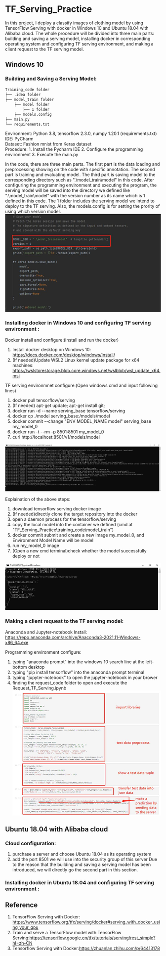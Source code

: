 # TF_Serving_Practice
In this project, I deploy a classify images of clothing model by using TensorFlow Serving with docker in Windows 10 and Ubuntu 18.04 with Alibaba cloud. The whole procedure will be divided into three main parts: building and saving a serving model, installing docker in corresponding operating system and configuring TF serving environment, and making a client request to the TF serving model. 

## Windows 10
### Building and Saving a Serving Model: 
```
Training_code folder
├── .idea folder
├── model_train folder
    ├── model folder
        ├── 1 folder 
    ├── models.config
├── main.py
└── requirements.txt
```
Environment: Python 3.8, tensorflow 2.3.0, numpy 1.20.1 (requirements.txt)  
IDE: PyCharm  
Dataset: Fashion mnist from Keras dataset  
Procedure: 1. Install the Pycharm IDE 2. Configure the programming environment 3. Execute the main.py  

In the code, there are three main parts. The first part is the data loading and preprocessing showing on the code with specific annotation. The second part is training and evaluating model. The third part is saving model to the corresponding directory such as ".\model_train\model" in this code. After configuring the programming environment and executing the program, the serving model will be saved into the directory we defined like ".\model_train\model" with the version number as its name which is 1 defined in this code. The 1 folder includes the serving model we intend to deploy to the TF serving. Also, the models.config is for setting the prority of using which version model.
![image](https://github.com/DataconTom/TF_Serving_Practice/blob/main/images/save_model_directory_and_version_number.jpg)

### Installing docker in Windows 10 and configuring TF serving environment : 
Docker install and configure:(Install and run the docker)
1. Install docker desktop on Windows 10: https://docs.docker.com/desktop/windows/install/
2. (If needed)Update WSL2 Linux kernel update package for x64 machines: https://wslstorestorage.blob.core.windows.net/wslblob/wsl_update_x64.msi

TF serving environmnet configure:(Open windows cmd and input following lines)
1. docker pull tensorflow/serving    
2. (If needed) apt-get update; apt-get install git;      
3. docker run -d --name serving_base tensorflow/serving 
4. docker cp ./model serving_base:/models/model         
5. docker commit --change "ENV MODEL_NAME model" serving_base my_model_0 
6. docker run -t --rm -p 8501:8501 my_model_0           
7. curl http://localhost:8501/v1/models/model

![image](https://github.com/DataconTom/TF_Serving_Practice/blob/main/images/deploy_tf_serving.jpg)

Explaination of the above steps:
1. download tensorflow serving docker image 
2. (If needed)directly clone the target repository into the docker
3. open a daemon process for the tensorflow/serving 
4. copy the local model into the container we defined (cmd at "TF_Serving_Practice\training_code\model_train\")
5. docker commit submit and create a new image my_model_0, and Environment Model Name will be model
6. run my_model_0 image
7. (Open a new cmd terminal)check whether the model successfully deploy or not

![image](https://github.com/DataconTom/TF_Serving_Practice/blob/main/images/check_tf_serving.jpg)

### Making a client request to the TF serving model:
Anaconda and Jupyter-notebook Install:  
https://repo.anaconda.com/archive/Anaconda3-2021.11-Windows-x86_64.exe  

Programming environment configure: 
1. typing "anaconda prompt" into the windows 10 search line at the left-bottom desktop 
2. typing "pip install tensorflow" into the anaconda prompt terminal   
3. typing "jupyter-notebook" to open the jupyter-notebook in your brower
4. finding the request_code folder to open and execute the Request_TF_Serving.ipynb 
![image](https://github.com/DataconTom/TF_Serving_Practice/blob/main/images/make_a_request_to_TF_serving.jpg)

## Ubuntu 18.04 with Alibaba cloud
### Cloud configuration:
1. purchase a server and choose Ubuntu 18.04 as its operating system
2. add the port 8501 we will use into the security group of this server
Due to the reason that the building and saving a serving model has been introduced, we will directly go the second part in this section.

### Installing docker in Ubuntu 18.04 and configuring TF serving environment : 


## Reference
1. TensorFlow Serving with Docker: https://www.tensorflow.org/tfx/serving/docker#serving_with_docker_using_your_gpu
2. Train and serve a TensorFlow model with TensorFlow Serving:https://tensorflow.google.cn/tfx/tutorials/serving/rest_simple?hl=zh-CN
3. Tensorflow Serving with Docker:https://zhuanlan.zhihu.com/p/64413178


